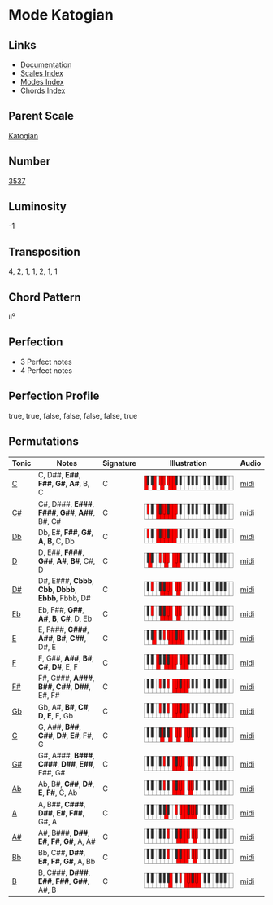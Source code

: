 # Mode Katogian

## Links

- [Documentation](README.md)
- [Scales Index](Scales.md)
- [Modes Index](Modes.md)
- [Chords Index](Chords.md)

## Parent Scale

[Katogian](ScaleKatogian.md)

## Number

[3537](https://ianring.com/musictheory/scales/3537)

## Luminosity

-1

## Transposition

4, 2, 1, 1, 2, 1, 1

## Chord Pattern

ii⁰

## Perfection

- 3 Perfect notes
- 4 Perfect notes

## Perfection Profile

true, true, false, false, false, false, true

## Permutations

| Tonic | Notes | Signature | Illustration | Audio |
|-------|-------|-----------|--------------|-------|
| [C](ModeCNaturalKatogian.md) | C, D##, **E##**, **F##**, **G#**, **A#**, B, C | C | ![CNaturalKatogian](ModeCNaturalKatogian.png) | [midi](https://github.com/edipermadi/music/blob/main/docs/ModeCNaturalKatogian.mid?raw=true) |
| [C#](ModeCSharpKatogian.md) | C#, D###, **E###**, **F###**, **G##**, **A##**, B#, C# | C | ![CSharpKatogian](ModeCSharpKatogian.png) | [midi](https://github.com/edipermadi/music/blob/main/docs/ModeCSharpKatogian.mid?raw=true) |
| [Db](ModeDFlatKatogian.md) | Db, E#, **F##**, **G#**, **A**, **B**, C, Db | C | ![DFlatKatogian](ModeDFlatKatogian.png) | [midi](https://github.com/edipermadi/music/blob/main/docs/ModeDFlatKatogian.mid?raw=true) |
| [D](ModeDNaturalKatogian.md) | D, E##, **F###**, **G##**, **A#**, **B#**, C#, D | C | ![DNaturalKatogian](ModeDNaturalKatogian.png) | [midi](https://github.com/edipermadi/music/blob/main/docs/ModeDNaturalKatogian.mid?raw=true) |
| [D#](ModeDSharpKatogian.md) | D#, E###, **Cbbb**, **Cbb**, **Dbbb**, **Ebbb**, Fbbb, D# | C | ![DSharpKatogian](ModeDSharpKatogian.png) | [midi](https://github.com/edipermadi/music/blob/main/docs/ModeDSharpKatogian.mid?raw=true) |
| [Eb](ModeEFlatKatogian.md) | Eb, F##, **G##**, **A#**, **B**, **C#**, D, Eb | C | ![EFlatKatogian](ModeEFlatKatogian.png) | [midi](https://github.com/edipermadi/music/blob/main/docs/ModeEFlatKatogian.mid?raw=true) |
| [E](ModeENaturalKatogian.md) | E, F###, **G###**, **A##**, **B#**, **C##**, D#, E | C | ![ENaturalKatogian](ModeENaturalKatogian.png) | [midi](https://github.com/edipermadi/music/blob/main/docs/ModeENaturalKatogian.mid?raw=true) |
| [F](ModeFNaturalKatogian.md) | F, G##, **A##**, **B#**, **C#**, **D#**, E, F | C | ![FNaturalKatogian](ModeFNaturalKatogian.png) | [midi](https://github.com/edipermadi/music/blob/main/docs/ModeFNaturalKatogian.mid?raw=true) |
| [F#](ModeFSharpKatogian.md) | F#, G###, **A###**, **B##**, **C##**, **D##**, E#, F# | C | ![FSharpKatogian](ModeFSharpKatogian.png) | [midi](https://github.com/edipermadi/music/blob/main/docs/ModeFSharpKatogian.mid?raw=true) |
| [Gb](ModeGFlatKatogian.md) | Gb, A#, **B#**, **C#**, **D**, **E**, F, Gb | C | ![GFlatKatogian](ModeGFlatKatogian.png) | [midi](https://github.com/edipermadi/music/blob/main/docs/ModeGFlatKatogian.mid?raw=true) |
| [G](ModeGNaturalKatogian.md) | G, A##, **B##**, **C##**, **D#**, **E#**, F#, G | C | ![GNaturalKatogian](ModeGNaturalKatogian.png) | [midi](https://github.com/edipermadi/music/blob/main/docs/ModeGNaturalKatogian.mid?raw=true) |
| [G#](ModeGSharpKatogian.md) | G#, A###, **B###**, **C###**, **D##**, **E##**, F##, G# | C | ![GSharpKatogian](ModeGSharpKatogian.png) | [midi](https://github.com/edipermadi/music/blob/main/docs/ModeGSharpKatogian.mid?raw=true) |
| [Ab](ModeAFlatKatogian.md) | Ab, B#, **C##**, **D#**, **E**, **F#**, G, Ab | C | ![AFlatKatogian](ModeAFlatKatogian.png) | [midi](https://github.com/edipermadi/music/blob/main/docs/ModeAFlatKatogian.mid?raw=true) |
| [A](ModeANaturalKatogian.md) | A, B##, **C###**, **D##**, **E#**, **F##**, G#, A | C | ![ANaturalKatogian](ModeANaturalKatogian.png) | [midi](https://github.com/edipermadi/music/blob/main/docs/ModeANaturalKatogian.mid?raw=true) |
| [A#](ModeASharpKatogian.md) | A#, B###, **D##**, **E#**, **F#**, **G#**, A, A# | C | ![ASharpKatogian](ModeASharpKatogian.png) | [midi](https://github.com/edipermadi/music/blob/main/docs/ModeASharpKatogian.mid?raw=true) |
| [Bb](ModeBFlatKatogian.md) | Bb, C##, **D##**, **E#**, **F#**, **G#**, A, Bb | C | ![BFlatKatogian](ModeBFlatKatogian.png) | [midi](https://github.com/edipermadi/music/blob/main/docs/ModeBFlatKatogian.mid?raw=true) |
| [B](ModeBNaturalKatogian.md) | B, C###, **D###**, **E##**, **F##**, **G##**, A#, B | C | ![BNaturalKatogian](ModeBNaturalKatogian.png) | [midi](https://github.com/edipermadi/music/blob/main/docs/ModeBNaturalKatogian.mid?raw=true) |
